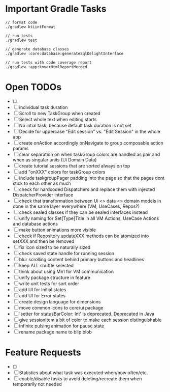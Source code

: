 # Important Gradle Tasks

```
// format code
./gradlew ktLintFormat

// run tests
./gradlew test

// generate database classes
./gradlew :core:database:generateSqlDelightInterface

// run tests with code coverage report
./gradlew :app:koverHtmlReportMerged
```

# Open TODOs
- [ ]
- [ ] individual task duration
- [ ] Scroll to new TaskGroup when created
- [ ] Select whole text when editing starts
- [ ] No intial task, because default task duration is not set
- [ ] Decide for uppercase "Edit session" vs. "Edit Session" in the whole app
- [ ] create onAction accordingly onNavigate to group composable action params
- [ ] clear separation on when taskGroup colors are handled as pair and when as singular units (Ui Domain Data)
- [ ] create tutorial sessions that are sorted always on top
- [ ] add "onXXX" colors for taskGroup colors
- [ ] include taskgroupPager padding into the page so that the pages dont stick to each other as much
- [ ] check for hardcoded Dispatchers and replace them with injected DispatcherProvider interface
- [ ] check that transformation between Ui <> data <> domain models in done in the same layer everywhere (VM, UseCases, Repos?)
- [ ] check sealed classes if they can be sealed interfaces instead
- [ ] unify naming for Set[Type]Title in all VM Actions, UseCase Actions and database actions
- [ ] make button animations more visible
- [ ] check if Repository.updateXXX methods can be atomized into setXXX and then be removed
- [ ] fix icon sized to be naturally sized
- [ ] check saved state handle for running session
- [ ] blur scrolling content behind primary buttons and headlines
- [ ] keep ALL shuffle selected
- [ ] think about using MVI for VM communication
- [ ] unify package structure in feature
- [ ] write unit tests for sort order
- [ ] add UI for Initial states
- [ ] add UI for Error states
- [ ] create design language for dimensions
- [ ] move common icons to core/ui package
- [ ] 'setter for statusBarColor: Int' is deprecated. Deprecated in Java
- [ ] give sessionItem a bit of color to make each session distinguishable
- [ ] infinite pulsing animation for pause state
- [ ] rename package name to blip blob

# Feature Requests
- [ ]
- [ ] Statistics about what task was executed when/how often/etc.
- [ ] enable/disable tasks to avoid deleting/recreate them when temporarily not needed
